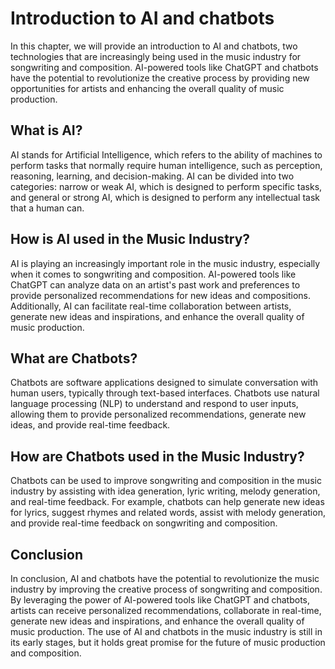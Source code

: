 Introduction to AI and chatbots
=========================================================================================

In this chapter, we will provide an introduction to AI and chatbots, two technologies that are increasingly being used in the music industry for songwriting and composition. AI-powered tools like ChatGPT and chatbots have the potential to revolutionize the creative process by providing new opportunities for artists and enhancing the overall quality of music production.

What is AI?
-----------

AI stands for Artificial Intelligence, which refers to the ability of machines to perform tasks that normally require human intelligence, such as perception, reasoning, learning, and decision-making. AI can be divided into two categories: narrow or weak AI, which is designed to perform specific tasks, and general or strong AI, which is designed to perform any intellectual task that a human can.

How is AI used in the Music Industry?
-------------------------------------

AI is playing an increasingly important role in the music industry, especially when it comes to songwriting and composition. AI-powered tools like ChatGPT can analyze data on an artist's past work and preferences to provide personalized recommendations for new ideas and compositions. Additionally, AI can facilitate real-time collaboration between artists, generate new ideas and inspirations, and enhance the overall quality of music production.

What are Chatbots?
------------------

Chatbots are software applications designed to simulate conversation with human users, typically through text-based interfaces. Chatbots use natural language processing (NLP) to understand and respond to user inputs, allowing them to provide personalized recommendations, generate new ideas, and provide real-time feedback.

How are Chatbots used in the Music Industry?
--------------------------------------------

Chatbots can be used to improve songwriting and composition in the music industry by assisting with idea generation, lyric writing, melody generation, and real-time feedback. For example, chatbots can help generate new ideas for lyrics, suggest rhymes and related words, assist with melody generation, and provide real-time feedback on songwriting and composition.

Conclusion
----------

In conclusion, AI and chatbots have the potential to revolutionize the music industry by improving the creative process of songwriting and composition. By leveraging the power of AI-powered tools like ChatGPT and chatbots, artists can receive personalized recommendations, collaborate in real-time, generate new ideas and inspirations, and enhance the overall quality of music production. The use of AI and chatbots in the music industry is still in its early stages, but it holds great promise for the future of music production and composition.
